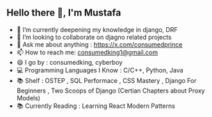 ## Hello there 👋, I'm Mustafa

<!--
**ConsumedKing/ConsumedKing** is a ✨ _special_ ✨ repository because its `README.md` (this file) appears on your GitHub profile.

Here are some ideas to get you started:

- 🔭 I’m currently working on ...
- 🌱 I’m currently learning ...
- 👯 I’m looking to collaborate on ...
- 🤔 I’m looking for help with ...
- 💬 Ask me about ...
- 📫 How to reach me: ...
- 😄 Pronouns: ...
- ⚡ Fun fact: ...
-->

- 🌱 I’m currently deepening my knowledge in django, DRF
- 👯 I’m looking to collaborate on djagno related projects
- 💬 Ask me about anything : https://x.com/consumedprince
- 📫 How to reach me: consumedking1@gmail.com
- 😄 I go by : consumedking, cyberboy
- 💻 Programming Languages I Know : C/C++, Python, Java
- 📚 Shelf : OSTEP , SQL Performace , CSS Mastery , Django For Beginners , Two Scoops of Django (Certian Chapters about Proxy Models)
- 📚 Currently Reading : Learning React Modern Patterns
